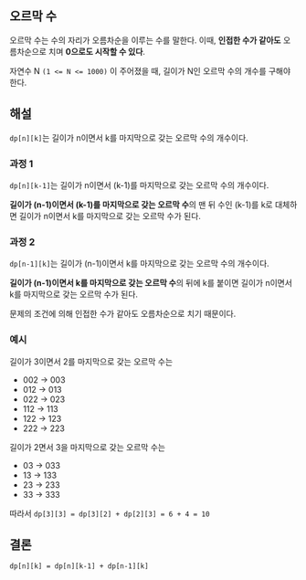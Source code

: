 ## 오르막 수

오르막 수는 수의 자리가 오름차순을 이루는 수를 말한다. 이때, **인접한 수가 같아도** 오름차순으로 치며 **0으로도 시작할 수 있다**.

자연수 N `(1 <= N <= 1000)` 이 주어졌을 때, 길이가 N인 오르막 수의 개수를 구해야 한다.

## 해설

`dp[n][k]`는 길이가 n이면서 k를 마지막으로 갖는 오르막 수의 개수이다.

### 과정 1

`dp[n][k-1]`는 길이가 n이면서 (k-1)를 마지막으로 갖는 오르막 수의 개수이다.

**길이가 (n-1)이면서 (k-1)를 마지막으로 갖는 오르막 수**의 맨 뒤 수인 (k-1)를 k로 대체하면 길이가 n이면서 k를 마지막으로 갖는 오르막 수가 된다.

### 과정 2

`dp[n-1][k]`는 길이가 (n-1)이면서 k를 마지막으로 갖는 오르막 수의 개수이다.

**길이가 (n-1)이면서 k를 마지막으로 갖는 오르막 수**의 뒤에 k를 붙이면 길이가 n이면서 k를 마지막으로 갖는 오르막 수가 된다.

문제의 조건에 의해 인접한 수가 같아도 오름차순으로 치기 때문이다.

### 예시
길이가 3이면서 2를 마지막으로 갖는 오르막 수는

* 002 -> 003
* 012 -> 013
* 022 -> 023
* 112 -> 113
* 122 -> 123
* 222 -> 223

길이가 2면서 3을 마지막으로 갖는 오르막 수는

* 03 -> 033
* 13 -> 133
* 23 -> 233
* 33 -> 333

따라서 `dp[3][3] = dp[3][2] + dp[2][3] = 6 + 4 = 10`

## 결론

`dp[n][k] = dp[n][k-1] + dp[n-1][k]`